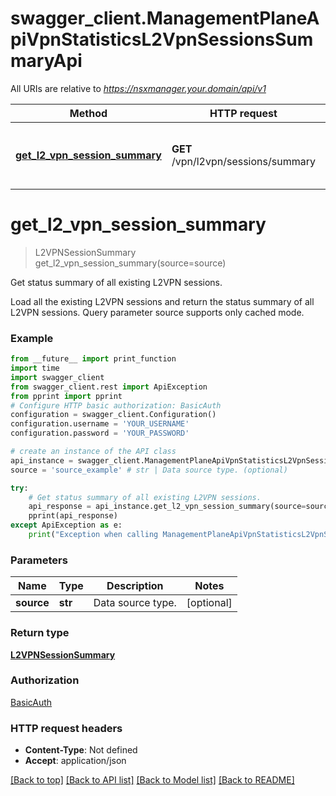 # swagger_client.ManagementPlaneApiVpnStatisticsL2VpnSessionsSummaryApi

All URIs are relative to *https://nsxmanager.your.domain/api/v1*

Method | HTTP request | Description
------------- | ------------- | -------------
[**get_l2_vpn_session_summary**](ManagementPlaneApiVpnStatisticsL2VpnSessionsSummaryApi.md#get_l2_vpn_session_summary) | **GET** /vpn/l2vpn/sessions/summary | Get status summary of all existing L2VPN sessions.

# **get_l2_vpn_session_summary**
> L2VPNSessionSummary get_l2_vpn_session_summary(source=source)

Get status summary of all existing L2VPN sessions.

Load all the existing L2VPN sessions and return the status summary of all L2VPN sessions. Query parameter source supports only cached mode.

### Example
```python
from __future__ import print_function
import time
import swagger_client
from swagger_client.rest import ApiException
from pprint import pprint
# Configure HTTP basic authorization: BasicAuth
configuration = swagger_client.Configuration()
configuration.username = 'YOUR_USERNAME'
configuration.password = 'YOUR_PASSWORD'

# create an instance of the API class
api_instance = swagger_client.ManagementPlaneApiVpnStatisticsL2VpnSessionsSummaryApi(swagger_client.ApiClient(configuration))
source = 'source_example' # str | Data source type. (optional)

try:
    # Get status summary of all existing L2VPN sessions.
    api_response = api_instance.get_l2_vpn_session_summary(source=source)
    pprint(api_response)
except ApiException as e:
    print("Exception when calling ManagementPlaneApiVpnStatisticsL2VpnSessionsSummaryApi->get_l2_vpn_session_summary: %s\n" % e)
```

### Parameters

Name | Type | Description  | Notes
------------- | ------------- | ------------- | -------------
 **source** | **str**| Data source type. | [optional] 

### Return type

[**L2VPNSessionSummary**](L2VPNSessionSummary.md)

### Authorization

[BasicAuth](../README.md#BasicAuth)

### HTTP request headers

 - **Content-Type**: Not defined
 - **Accept**: application/json

[[Back to top]](#) [[Back to API list]](../README.md#documentation-for-api-endpoints) [[Back to Model list]](../README.md#documentation-for-models) [[Back to README]](../README.md)


